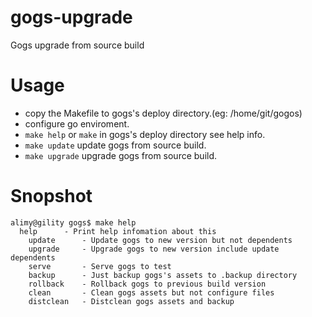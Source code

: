# gogs-upgrade
Gogs upgrade from source build

# Usage

* copy the Makefile to gogs's deploy directory.(eg: /home/git/gogos)
* configure go enviroment.
* ```make help``` or ```make``` in gogs's deploy directory see help info.
* ```make update``` update gogs from source build.
* ```make upgrade``` upgrade gogs from source build.

# Snopshot

```
alimy@gility gogs$ make help
  help		- Print help infomation about this
	update		- Update gogs to new version but not dependents
	upgrade		- Upgrade gogs to new version include update dependents
	serve		- Serve gogs to test
	backup		- Just backup gogs's assets to .backup directory
	rollback	- Rollback gogs to previous build version
	clean		- Clean gogs assets but not configure files
	distclean	- Distclean gogs assets and backup
```
